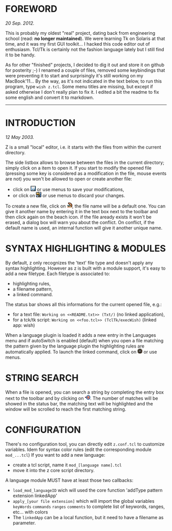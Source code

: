 FOREWORD
========

_20 Sep. 2012._

This is probably my oldest "real" project, dating back from engineering school (read: **no longer maintained**).
We were learning Tk on Solaris at that time, and it was my first GUI toolkit...
I hacked this code editor out of enthusiasm.
Tcl/Tk is certainly not the fashion language lately but I still find it to be handy.

As for other "finished" projects, I decided to dig it out and store it on github for posterity ;-)
I renamed a couple of files, removed some keybindings that were preventing it to start
and surprisingly it's still working on my MacBook'11...
By the way, as it's not indicated in the text below, to run this program, type `wish z.tcl`.
Some menu titles are missing, but except if asked otherwise I don't really plan to fix it.
I edited a bit the readme to fix some english and convert it to markdown.

* * *

INTRODUCTION
============

_12 May 2003._

Z is a small "local" editor,
i.e. it starts with the files from within the current directory.

The side listbox allows to browse between the files in the current directory;
simply click on a item to open it.
If you start to modify the opened file
(pressing some key is considered as a modification in the file, mouse events are not)
you won't be allowed to open or create another file:
* click on ![the floppy icon](https://github.com/fclaerho/zed/raw/master/gif/16_save.gif) or use menus to save your modifications,
* or click on ![the revert icon](https://github.com/fclaerho/zed/raw/master/gif/16_revert.gif) or use menus to discard your changes.

To create a new file,
click on ![the beach icon](https://github.com/fclaerho/zed/raw/master/gif/holiday.gif),
the file name will be a default one.
You can give it another name by entering it in the text box next to the toolbar and then
click again on the beach icon.
if the file aready exists it won't be erased, a dialog box will warn you about the conflict.
On conflict, if the default name is used, an internal function will give it another unique name.

SYNTAX HIGHLIGHTING & MODULES
=============================

By default, z only recognizes the 'text' file type and doesn't apply any syntax highlighting.
However as z is built with a module support, it's easy to add a new filetype.
Each filetype is associated to:
* highlighting rules,
* a filename pattern,
* a linked command.

The status bar shows all this informations for the current opened file, e.g.:
* for a text file: `Working on <<README.txt>> (Txt/)` (no linked application),
* for a tck/tk script: `Working on <<foo.tcl>> (TclTk/execWish)` (linked app: wish)

When a language plugin is loaded it adds a new entry in the Languages menu
and if autoSwitch is enabled (default) when you open a file matching the pattern given
by the language plugin the highlighting rules are automatically applied.
To launch the linked command, click on ![the cpu icon](https://github.com/fclaerho/zed/raw/master/gif/cpu.gif) or use menus.

STRING SEARCH
=============

When a file is opened, you can search a string by completing the entry box next to the toolbar
and by clicking on ![the goals icon](https://github.com/fclaerho/zed/raw/master/gif/goals.gif).
The number of matches will be showed in the status bar,
the matching text will be highlighted
and the window will be scrolled to reach the first matching string.

CONFIGURATION
=============

There's no configuration tool,
you can directly edit `z.conf.tcl` to customize variables.
Idem for syntax color rules (edit the corresponding module `mod_...tcl`)
If you want to add a new language:
* create a tcl script, name it `mod_[language name].tcl`
* move it into the z core script directory.

A language module MUST have at least those two callbacks:
* `load_mod_languageID` wich will used the core function 'addType pattern extension linkedApp'
* `apply_[your file extension]` which will import the global variables
  `keyWords` `commands` `ranges` `comments` to complete list of keywords, ranges, etc... with
  colors
* The `linkedApp` can be a local function, but it need to have a filename as parameter.
